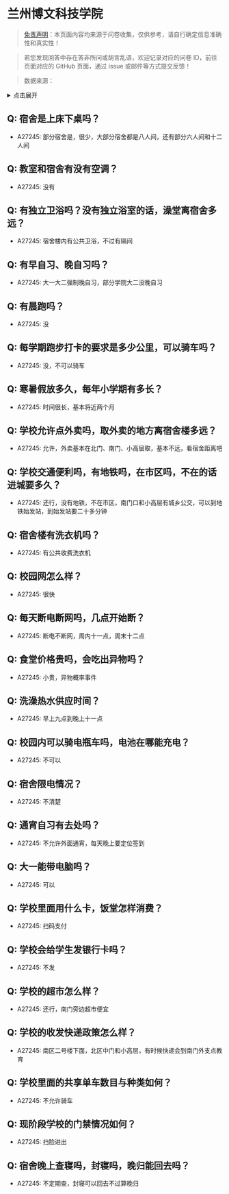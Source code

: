 # 兰州博文科技学院

> [免责声明](https://colleges.chat/#_3)：本页面内容均来源于问卷收集，仅供参考，请自行确定信息准确性和真实性！

> 若您发现回答中存在答非所问或胡言乱语，欢迎记录对应的问卷 ID，前往页面对应的 GitHub 页面，通过 issue 或邮件等方式提交反馈！

> 数据来源：

<details><summary>点击展开</summary>
<ul>
<li>A27245: 匿名 (2024 年 11 月)</li>
</ul>
</details>

## Q: 宿舍是上床下桌吗？

- A27245: 部分宿舍是，很少，大部分宿舍都是八人间，还有部分六人间和十二人间

## Q: 教室和宿舍有没有空调？

- A27245: 没有

## Q: 有独立卫浴吗？没有独立浴室的话，澡堂离宿舍多远？

- A27245: 宿舍楼内有公共卫浴，不过有隔间

## Q: 有早自习、晚自习吗？

- A27245: 大一大二强制晚自习，部分学院大二没晚自习

## Q: 有晨跑吗？

- A27245: 没

## Q: 每学期跑步打卡的要求是多少公里，可以骑车吗？

- A27245: 没，不可以骑车

## Q: 寒暑假放多久，每年小学期有多长？

- A27245: 时间很长，基本将近两个月

## Q: 学校允许点外卖吗，取外卖的地方离宿舍楼多远？

- A27245: 允许，外卖基本在北门、南门、小高层取，基本不远，看宿舍距离吧

## Q: 学校交通便利吗，有地铁吗，在市区吗，不在的话进城要多久？

- A27245: 还行，没有地铁，不在市区，南门口和小高层有城乡公交，可以到地铁始发站，到始发站要二十多分钟

## Q: 宿舍楼有洗衣机吗？

- A27245: 有公共收费洗衣机

## Q: 校园网怎么样？

- A27245: 很快

## Q: 每天断电断网吗，几点开始断？

- A27245: 断电不断网，周内十一点，周末十二点

## Q: 食堂价格贵吗，会吃出异物吗？

- A27245: 小贵，异物概率事件

## Q: 洗澡热水供应时间？

- A27245: 早上九点到晚上十一点

## Q: 校园内可以骑电瓶车吗，电池在哪能充电？

- A27245: 不可以

## Q: 宿舍限电情况？

- A27245: 不清楚

## Q: 通宵自习有去处吗？

- A27245: 不允许外面通宵，每天晚上要定位签到

## Q: 大一能带电脑吗？

- A27245: 可以

## Q: 学校里面用什么卡，饭堂怎样消费？

- A27245: 扫码支付

## Q: 学校会给学生发银行卡吗？

- A27245: 不发

## Q: 学校的超市怎么样？

- A27245: 还行，南门旁边超市便宜

## Q: 学校的收发快递政策怎么样？

- A27245: 南区二号楼下面，北区中门和小高层，有时候快递会到南门外支点教育

## Q: 学校里面的共享单车数目与种类如何？

- A27245: 不允许骑车

## Q: 现阶段学校的门禁情况如何？

- A27245: 扫脸进出

## Q: 宿舍晚上查寝吗，封寝吗，晚归能回去吗？

- A27245: 不定期查，封寝可以回去不过算晚归

